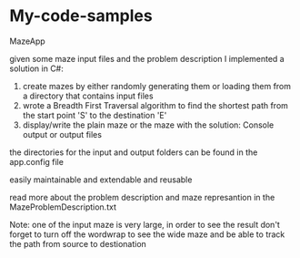 # My-code-samples
MazeApp

given some maze input files and the problem description 
I implemented a solution in C#:

1. create mazes by either randomly generating them or loading them from a directory that contains input files
2. wrote a Breadth First Traversal algorithm to find the shortest path from the start point 'S' to the destination 'E'   
3. display/write the plain maze or the maze with the solution: Console output or output files

the directories for the input and output folders can be found in the app.config file

easily maintainable and extendable and reusable 

read more about the problem description and maze represantion in the MazeProblemDescription.txt

Note:
one of the input maze is very large, in order to see the result don't forget to turn off the wordwrap to see the wide maze and be able to track the path from source to destionation

